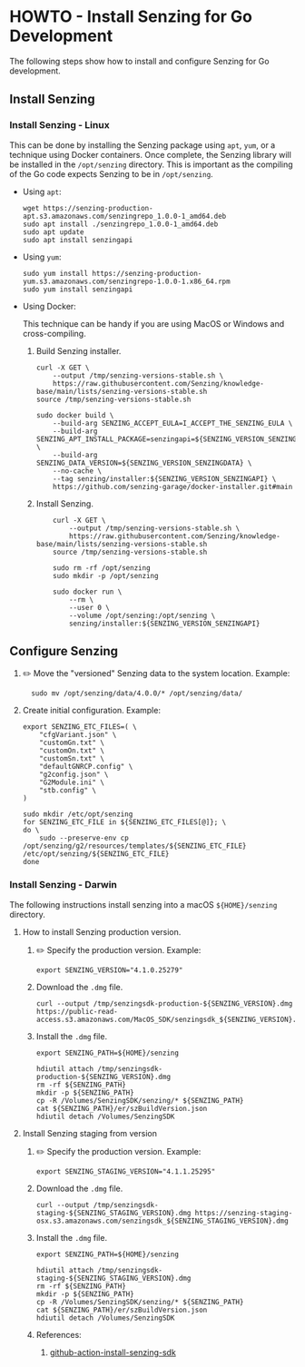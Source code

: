 # HOWTO - Install Senzing for Go Development

The following steps show how to install and configure Senzing for Go development.

## Install Senzing

### Install Senzing - Linux

This can be done by installing the Senzing package using `apt`, `yum`,
or a technique using Docker containers.
Once complete, the Senzing library will be installed in the `/opt/senzing` directory.
This is important as the compiling of the Go code expects Senzing to be in `/opt/senzing`.

- Using `apt`:

  ```console
  wget https://senzing-production-apt.s3.amazonaws.com/senzingrepo_1.0.0-1_amd64.deb
  sudo apt install ./senzingrepo_1.0.0-1_amd64.deb
  sudo apt update
  sudo apt install senzingapi

  ```

- Using `yum`:

  ```console
  sudo yum install https://senzing-production-yum.s3.amazonaws.com/senzingrepo-1.0.0-1.x86_64.rpm
  sudo yum install senzingapi

  ```

- Using Docker:

  This technique can be handy if you are using MacOS or Windows and cross-compiling.

  1. Build Senzing installer.

     ```console
     curl -X GET \
         --output /tmp/senzing-versions-stable.sh \
         https://raw.githubusercontent.com/Senzing/knowledge-base/main/lists/senzing-versions-stable.sh
     source /tmp/senzing-versions-stable.sh

     sudo docker build \
         --build-arg SENZING_ACCEPT_EULA=I_ACCEPT_THE_SENZING_EULA \
         --build-arg SENZING_APT_INSTALL_PACKAGE=senzingapi=${SENZING_VERSION_SENZINGAPI_BUILD} \
         --build-arg SENZING_DATA_VERSION=${SENZING_VERSION_SENZINGDATA} \
         --no-cache \
         --tag senzing/installer:${SENZING_VERSION_SENZINGAPI} \
         https://github.com/senzing-garage/docker-installer.git#main

     ```

  1. Install Senzing.

     ```console
         curl -X GET \
             --output /tmp/senzing-versions-stable.sh \
             https://raw.githubusercontent.com/Senzing/knowledge-base/main/lists/senzing-versions-stable.sh
         source /tmp/senzing-versions-stable.sh

         sudo rm -rf /opt/senzing
         sudo mkdir -p /opt/senzing

         sudo docker run \
             --rm \
             --user 0 \
             --volume /opt/senzing:/opt/senzing \
             senzing/installer:${SENZING_VERSION_SENZINGAPI}

     ```

## Configure Senzing

1. :pencil2: Move the "versioned" Senzing data to the system location.
   Example:

   ```console
     sudo mv /opt/senzing/data/4.0.0/* /opt/senzing/data/

   ```

1. Create initial configuration.
   Example:

   ```console
   export SENZING_ETC_FILES=( \
       "cfgVariant.json" \
       "customGn.txt" \
       "customOn.txt" \
       "customSn.txt" \
       "defaultGNRCP.config" \
       "g2config.json" \
       "G2Module.ini" \
       "stb.config" \
   )

   sudo mkdir /etc/opt/senzing
   for SENZING_ETC_FILE in ${SENZING_ETC_FILES[@]}; \
   do \
       sudo --preserve-env cp /opt/senzing/g2/resources/templates/${SENZING_ETC_FILE} /etc/opt/senzing/${SENZING_ETC_FILE}
   done

   ```

### Install Senzing - Darwin

The following instructions install senzing into a macOS `${HOME}/senzing` directory.

1. How to install Senzing production version.
    1. :pencil2: Specify the production version.
       Example:

        ```console
        export SENZING_VERSION="4.1.0.25279"
        ```

    1. Download the `.dmg` file.

        ```console
        curl --output /tmp/senzingsdk-production-${SENZING_VERSION}.dmg https://public-read-access.s3.amazonaws.com/MacOS_SDK/senzingsdk_${SENZING_VERSION}.dmg
        ```

    1. Install the `.dmg` file.

        ```console
        export SENZING_PATH=${HOME}/senzing

        hdiutil attach /tmp/senzingsdk-production-${SENZING_VERSION}.dmg
        rm -rf ${SENZING_PATH}
        mkdir -p ${SENZING_PATH}
        cp -R /Volumes/SenzingSDK/senzing/* ${SENZING_PATH}
        cat ${SENZING_PATH}/er/szBuildVersion.json
        hdiutil detach /Volumes/SenzingSDK
        ```

1. Install Senzing staging from version
    1. :pencil2: Specify the production version.
       Example:

        ```console
        export SENZING_STAGING_VERSION="4.1.1.25295"
        ```

    1. Download the `.dmg` file.

        ```console
        curl --output /tmp/senzingsdk-staging-${SENZING_STAGING_VERSION}.dmg https://senzing-staging-osx.s3.amazonaws.com/senzingsdk_${SENZING_STAGING_VERSION}.dmg
        ```

    1. Install the `.dmg` file.

        ```console
        export SENZING_PATH=${HOME}/senzing

        hdiutil attach /tmp/senzingsdk-staging-${SENZING_STAGING_VERSION}.dmg
        rm -rf ${SENZING_PATH}
        mkdir -p ${SENZING_PATH}
        cp -R /Volumes/SenzingSDK/senzing/* ${SENZING_PATH}
        cat ${SENZING_PATH}/er/szBuildVersion.json
        hdiutil detach /Volumes/SenzingSDK
        ```

    1. References:
        1. [github-action-install-senzing-sdk]

[github-action-install-senzing-sdk]: https://github.com/senzing-factory/github-action-install-senzing-sdk/blob/main/darwin/install-senzing.sh
